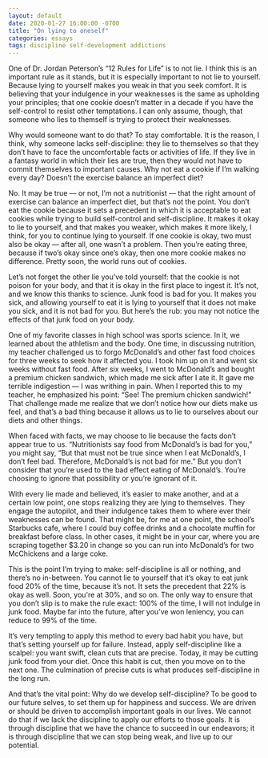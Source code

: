 ```yaml
---
layout: default
date: 2020-01-27 16:00:00 -0700
title: "On lying to oneself"
categories: essays
tags: discipline self-development addictions
---
```


One of Dr. Jordan Peterson’s “12 Rules for Life” is to not lie. I think this is an important rule as it stands, but it is especially important to not lie to yourself. Because lying to yourself makes you weak in that you seek comfort. It is believing that your indulgence in your weaknesses is the same as upholding your principles; that one cookie doesn’t matter in a decade if you have the self-control to resist other temptations. I can only assume, though, that someone who lies to themself is trying to protect their weaknesses.

Why would someone want to do that? To stay comfortable. It is the reason, I think, why someone lacks self-discipline: they lie to themselves so that they don’t have to face the uncomfortable facts or activities of life. If they live in a fantasy world in which their lies are true, then they would not have to commit themselves to important causes. Why not eat a cookie if I’m walking every day? Doesn’t the exercise balance an imperfect diet?

No. It may be true — or not, I’m not a nutritionist — that the right amount of exercise can balance an imperfect diet, but that’s not the point. You don’t eat the cookie because it sets a precedent in which it is acceptable to eat cookies while trying to build self-control and self-discipline. It makes it okay to lie to yourself, and that makes you weaker, which makes it more likely, I think, for you to continue lying to yourself. If one cookie is okay, two must also be okay — after all, one wasn’t a problem. Then you’re eating three, because if two’s okay since one’s okay, then one more cookie makes no difference. Pretty soon, the world runs out of cookies.

Let’s not forget the other lie you’ve told yourself: that the cookie is not poison for your body, and that it is okay in the first place to ingest it. It’s not, and we know this thanks to science. Junk food is bad for you. It makes you sick, and allowing yourself to eat it is lying to yourself that it does not make you sick, and it is not bad for you. But here’s the rub: you may not notice the effects of that junk food on your body.

One of my favorite classes in high school was sports science. In it, we learned about the athletism and the body. One time, in discussing nutrition, my teacher challenged us to forgo McDonald’s and other fast food choices for three weeks to seek how it affected you. I took him up on it and went six weeks without fast food. After six weeks, I went to McDonald’s and bought a premium chicken sandwich, which made me sick after I ate it. It gave me terrible indigestion — I was writhing in pain. When I reported this to my teacher, he emphasized his point: “See! The premium chicken sandwich!” That challenge made me realize that we don’t notice how our diets make us feel, and that’s a bad thing because it allows us to lie to ourselves about our diets and other things.

When faced with facts, we may choose to lie because the facts don’t appear true to us. “Nutritionists say food from McDonald’s is bad for you,” you might say, “But that must not be true since when I eat McDonald’s, I don’t feel bad. Therefore, McDonald’s is not bad for me.” But you don’t consider that you’re used to the bad effect eating of McDonald’s. You’re choosing to ignore that possibility or you’re ignorant of it.

With every lie made and believed, it’s easier to make another, and at a certain low point, one stops realizing they are lying to themselves. They engage the autopilot, and their indulgence takes them to where ever their weaknesses can be found. That might be, for me at one point, the school’s Starbucks cafe, where I could buy coffee drinks and a chocolate muffin for breakfast before class. In other cases, it might be in your car, where you are scraping together \$3.20 in change so you can run into McDonald’s for two McChickens and a large coke.

This is the point I’m trying to make: self-discipline is all or nothing, and there’s no in-between. You cannot lie to yourself that it’s okay to eat junk food 20% of the time, because it’s not. It sets the precedent that 22% is okay as well. Soon, you're at 30%, and so on. The only way to ensure that you don’t slip is to make the rule exact: 100% of the time, I will not indulge in junk food. Maybe far into the future, after you’ve won leniency, you can reduce to 99% of the time.

It’s very tempting to apply this method to every bad habit you have, but that’s setting yourself up for failure. Instead, apply self-discipline like a scalpel: you want swift, clean cuts that are precise. Today, it may be cutting junk food from your diet. Once this habit is cut, then you move on to the next one. The culmination of precise cuts is what produces self-discipline in the long run.

And that’s the vital point: Why do we develop self-discipline? To be good to our future selves, to set them up for happiness and success. We are driven or should be driven to accomplish important goals in our lives. We cannot do that if we lack the discipline to apply our efforts to those goals. It is through discipline that we have the chance to succeed in our endeavors; it is through discipline that we can stop being weak, and live up to our potential.

